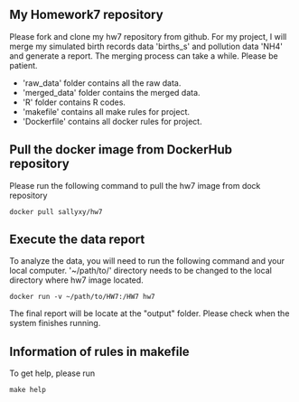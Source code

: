 ## My Homework7 repository
Please fork and clone my hw7 repository from github.
For my project, I will merge my simulated birth records data 'births_s' and pollution data 'NH4' and generate a report. The merging process can take a while. Please be patient. 

 * 'raw_data' folder contains all the raw data.
 * 'merged_data' folder contains the merged data.
 * 'R' folder contains R codes.
 * 'makefile' contains all make rules for project.
 * 'Dockerfile' contains all docker rules for project.

## Pull the docker image from DockerHub repository
Please run the following command to pull the hw7 image from dock repository

```{r}
docker pull sallyxy/hw7

```

## Execute the data report 
To analyze the data, you will need to run the following command and your local computer. '~/path/to/' directory needs to be changed to the local directory where hw7 image located. 

```{r}
docker run -v ~/path/to/HW7:/HW7 hw7

```
The final report will be locate at the "output" folder. Please check when the system finishes running. 

## Information of rules in makefile
To get help, please run
```{r}
make help

```
